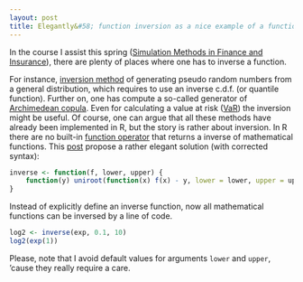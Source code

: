 ```yaml
---
layout: post
title: Elegantly&#58; function inversion as a nice example of a function operator
---
```


In the course I assist this spring ([Simulation Methods in Finance and Insurance](https://hec.unil.ch/hec/syllabus/descriptif/2015?dyn_lang=en)), there are plenty of places where one has to inverse a function.

For instance, [inversion method](https://en.wikipedia.org/wiki/Inverse_transform_sampling) of generating pseudo random numbers from a general distribution, which requires to use an inverse c.d.f. (or quantile function). Further on, one has compute a so-called generator of [Archimedean copula](https://en.wikipedia.org/wiki/Copula_%28probability_theory%29#Most_important_Archimedean_copulas). Even for calculating a value at risk ([VaR](https://en.wikipedia.org/wiki/Value_at_risk)) the inversion might be useful. Of course, one can argue that all these methods have already been implemented in R, but the story is rather about inversion. In R there are no built-in [function operator](http://adv-r.had.co.nz/Function-operators.html) that returns a inverse of mathematical functions. This [post](http://stackoverflow.com/questions/10081479/solving-for-the-inverse-of-a-function-in-r) propose a rather elegant solution (with corrected syntax):

```r
inverse <- function(f, lower, upper) {
    function(y) uniroot(function(x) f(x) - y, lower = lower, upper = upper)[["root"]]
}
```

Instead of explicitly define an inverse function, now all mathematical functions can be inversed by a line of code.

```r
log2 <- inverse(exp, 0.1, 10)
log2(exp(1))
```

Please, note that I avoid default values for arguments `lower` and `upper`, ’cause they really require a care.